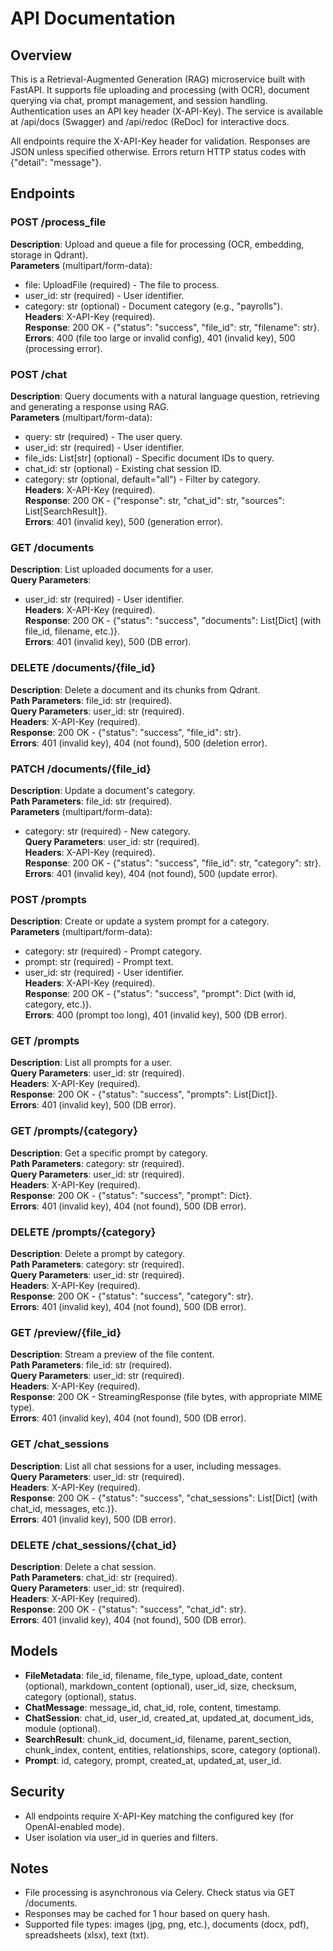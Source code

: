 # API Documentation

## Overview
This is a Retrieval-Augmented Generation (RAG) microservice built with FastAPI. It supports file uploading and processing (with OCR), document querying via chat, prompt management, and session handling. Authentication uses an API key header (X-API-Key). The service is available at /api/docs (Swagger) and /api/redoc (ReDoc) for interactive docs.

All endpoints require the X-API-Key header for validation. Responses are JSON unless specified otherwise. Errors return HTTP status codes with {"detail": "message"}.

## Endpoints

### POST /process_file
**Description**: Upload and queue a file for processing (OCR, embedding, storage in Qdrant).  
**Parameters** (multipart/form-data):  
- file: UploadFile (required) - The file to process.  
- user_id: str (required) - User identifier.  
- category: str (optional) - Document category (e.g., "payrolls").  
**Headers**: X-API-Key (required).  
**Response**: 200 OK - {"status": "success", "file_id": str, "filename": str}.  
**Errors**: 400 (file too large or invalid config), 401 (invalid key), 500 (processing error).

### POST /chat
**Description**: Query documents with a natural language question, retrieving and generating a response using RAG.  
**Parameters** (multipart/form-data):  
- query: str (required) - The user query.  
- user_id: str (required) - User identifier.  
- file_ids: List[str] (optional) - Specific document IDs to query.  
- chat_id: str (optional) - Existing chat session ID.  
- category: str (optional, default="all") - Filter by category.  
**Headers**: X-API-Key (required).  
**Response**: 200 OK - {"response": str, "chat_id": str, "sources": List[SearchResult]}.  
**Errors**: 401 (invalid key), 500 (generation error).

### GET /documents
**Description**: List uploaded documents for a user.  
**Query Parameters**:  
- user_id: str (required) - User identifier.  
**Headers**: X-API-Key (required).  
**Response**: 200 OK - {"status": "success", "documents": List[Dict] (with file_id, filename, etc.)}.  
**Errors**: 401 (invalid key), 500 (DB error).

### DELETE /documents/{file_id}
**Description**: Delete a document and its chunks from Qdrant.  
**Path Parameters**: file_id: str (required).  
**Query Parameters**: user_id: str (required).  
**Headers**: X-API-Key (required).  
**Response**: 200 OK - {"status": "success", "file_id": str}.  
**Errors**: 401 (invalid key), 404 (not found), 500 (deletion error).

### PATCH /documents/{file_id}
**Description**: Update a document's category.  
**Path Parameters**: file_id: str (required).  
**Parameters** (multipart/form-data):  
- category: str (required) - New category.  
**Query Parameters**: user_id: str (required).  
**Headers**: X-API-Key (required).  
**Response**: 200 OK - {"status": "success", "file_id": str, "category": str}.  
**Errors**: 401 (invalid key), 404 (not found), 500 (update error).

### POST /prompts
**Description**: Create or update a system prompt for a category.  
**Parameters** (multipart/form-data):  
- category: str (required) - Prompt category.  
- prompt: str (required) - Prompt text.  
- user_id: str (required) - User identifier.  
**Headers**: X-API-Key (required).  
**Response**: 200 OK - {"status": "success", "prompt": Dict (with id, category, etc.)}.  
**Errors**: 400 (prompt too long), 401 (invalid key), 500 (DB error).

### GET /prompts
**Description**: List all prompts for a user.  
**Query Parameters**: user_id: str (required).  
**Headers**: X-API-Key (required).  
**Response**: 200 OK - {"status": "success", "prompts": List[Dict]}.  
**Errors**: 401 (invalid key), 500 (DB error).

### GET /prompts/{category}
**Description**: Get a specific prompt by category.  
**Path Parameters**: category: str (required).  
**Query Parameters**: user_id: str (required).  
**Headers**: X-API-Key (required).  
**Response**: 200 OK - {"status": "success", "prompt": Dict}.  
**Errors**: 401 (invalid key), 404 (not found), 500 (DB error).

### DELETE /prompts/{category}
**Description**: Delete a prompt by category.  
**Path Parameters**: category: str (required).  
**Query Parameters**: user_id: str (required).  
**Headers**: X-API-Key (required).  
**Response**: 200 OK - {"status": "success", "category": str}.  
**Errors**: 401 (invalid key), 404 (not found), 500 (DB error).

### GET /preview/{file_id}
**Description**: Stream a preview of the file content.  
**Path Parameters**: file_id: str (required).  
**Query Parameters**: user_id: str (required).  
**Headers**: X-API-Key (required).  
**Response**: 200 OK - StreamingResponse (file bytes, with appropriate MIME type).  
**Errors**: 401 (invalid key), 404 (not found), 500 (DB error).

### GET /chat_sessions
**Description**: List all chat sessions for a user, including messages.  
**Query Parameters**: user_id: str (required).  
**Headers**: X-API-Key (required).  
**Response**: 200 OK - {"status": "success", "chat_sessions": List[Dict] (with chat_id, messages, etc.)}.  
**Errors**: 401 (invalid key), 500 (DB error).

### DELETE /chat_sessions/{chat_id}
**Description**: Delete a chat session.  
**Path Parameters**: chat_id: str (required).  
**Query Parameters**: user_id: str (required).  
**Headers**: X-API-Key (required).  
**Response**: 200 OK - {"status": "success", "chat_id": str}.  
**Errors**: 401 (invalid key), 404 (not found), 500 (DB error).

## Models
- **FileMetadata**: file_id, filename, file_type, upload_date, content (optional), markdown_content (optional), user_id, size, checksum, category (optional), status.  
- **ChatMessage**: message_id, chat_id, role, content, timestamp.  
- **ChatSession**: chat_id, user_id, created_at, updated_at, document_ids, module (optional).  
- **SearchResult**: chunk_id, document_id, filename, parent_section, chunk_index, content, entities, relationships, score, category (optional).  
- **Prompt**: id, category, prompt, created_at, updated_at, user_id.

## Security
- All endpoints require X-API-Key matching the configured key (for OpenAI-enabled mode).  
- User isolation via user_id in queries and filters.

## Notes
- File processing is asynchronous via Celery. Check status via GET /documents.  
- Responses may be cached for 1 hour based on query hash.  
- Supported file types: images (jpg, png, etc.), documents (docx, pdf), spreadsheets (xlsx), text (txt).